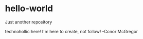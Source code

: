 # hello-world
Just another repository

technohollic here!
I'm here to create, not follow! -Conor McGregor
